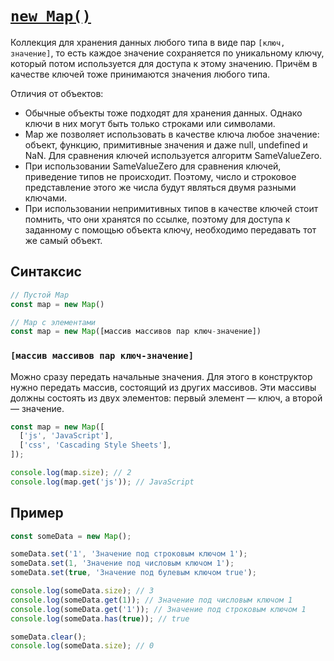 # [`new Map()`](../index.md)

Коллекция для хранения данных любого типа в виде пар `[ключ, значение]`, то есть каждое значение сохраняется по уникальному ключу, который потом используется для доступа к этому значению. Причём в качестве ключей тоже принимаются значения любого типа.

Отличия от объектов:

- Обычные объекты тоже подходят для хранения данных. Однако ключи в них могут быть только строками или символами.
- Map же позволяет использовать в качестве ключа любое значение: объект, функцию, примитивные значения и даже null, undefined и NaN. Для сравнения ключей используется алгоритм SameValueZero.
- При использовании SameValueZero для сравнения ключей, приведение типов не происходит. Поэтому, число и строковое представление этого же числа будут являться двумя разными ключами.
- При использовании непримитивных типов в качестве ключей стоит помнить, что они хранятся по ссылке, поэтому для доступа к заданному с помощью объекта ключу, необходимо передавать тот же самый объект.

## Синтаксис

```js
// Пустой Map
const map = new Map()

// Map c элементами
const map = new Map([массив массивов пар ключ-значение])
```

### `[массив массивов пар ключ-значение]`

Можно сразу передать начальные значения. Для этого в конструктор нужно передать массив, состоящий из других массивов. Эти массивы должны состоять из двух элементов: первый элемент — ключ, а второй — значение.

```js
const map = new Map([
  ['js', 'JavaScript'],
  ['css', 'Cascading Style Sheets'],
]);

console.log(map.size); // 2
console.log(map.get('js')); // JavaScript
```

## Пример

```js
const someData = new Map();

someData.set('1', 'Значение под строковым ключом 1');
someData.set(1, 'Значение под числовым ключом 1');
someData.set(true, 'Значение под булевым ключом true');

console.log(someData.size); // 3
console.log(someData.get(1)); // Значение под числовым ключом 1
console.log(someData.get('1')); // Значение под строковым ключом 1
console.log(someData.has(true)); // true

someData.clear();
console.log(someData.size); // 0
```
